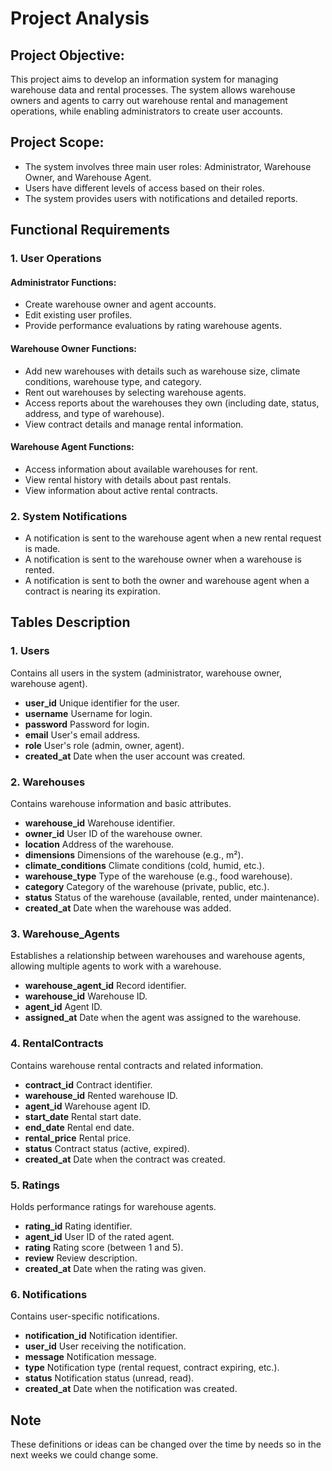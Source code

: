 
# Project Analysis

## Project Objective:
This project aims to develop an information system for managing warehouse data and rental processes. The system allows warehouse owners and agents to carry out warehouse rental and management operations, while enabling administrators to create user accounts.

## Project Scope:
- The system involves three main user roles: Administrator, Warehouse Owner, and Warehouse Agent.
- Users have different levels of access based on their roles.
- The system provides users with notifications and detailed reports.

## Functional Requirements

### 1. User Operations

#### Administrator Functions:
- Create warehouse owner and agent accounts.
- Edit existing user profiles.
- Provide performance evaluations by rating warehouse agents.

#### Warehouse Owner Functions:
- Add new warehouses with details such as warehouse size, climate conditions, warehouse type, and category.
- Rent out warehouses by selecting warehouse agents.
- Access reports about the warehouses they own (including date, status, address, and type of warehouse).
- View contract details and manage rental information.

#### Warehouse Agent Functions:
- Access information about available warehouses for rent.
- View rental history with details about past rentals.
- View information about active rental contracts.

### 2. System Notifications
- A notification is sent to the warehouse agent when a new rental request is made.
- A notification is sent to the warehouse owner when a warehouse is rented.
- A notification is sent to both the owner and warehouse agent when a contract is nearing its expiration.

## Tables Description

### 1. Users
Contains all users in the system (administrator, warehouse owner, warehouse agent).

- **user_id**  Unique identifier for the user.
- **username**  Username for login.
- **password**  Password for login.
- **email**  User's email address.
- **role**  User's role (admin, owner, agent).
- **created_at**  Date when the user account was created.

### 2. Warehouses
Contains warehouse information and basic attributes.

- **warehouse_id**  Warehouse identifier.
- **owner_id**  User ID of the warehouse owner.
- **location**  Address of the warehouse.
- **dimensions**  Dimensions of the warehouse (e.g., m²).
- **climate_conditions**  Climate conditions (cold, humid, etc.).
- **warehouse_type**  Type of the warehouse (e.g., food warehouse).
- **category**  Category of the warehouse (private, public, etc.).
- **status**  Status of the warehouse (available, rented, under maintenance).
- **created_at**  Date when the warehouse was added.

### 3. Warehouse_Agents
Establishes a relationship between warehouses and warehouse agents, allowing multiple agents to work with a warehouse.

- **warehouse_agent_id**  Record identifier.
- **warehouse_id**  Warehouse ID.
- **agent_id**  Agent ID.
- **assigned_at**  Date when the agent was assigned to the warehouse.

### 4. RentalContracts
Contains warehouse rental contracts and related information.

- **contract_id**  Contract identifier.
- **warehouse_id**  Rented warehouse ID.
- **agent_id**  Warehouse agent ID.
- **start_date**  Rental start date.
- **end_date**  Rental end date.
- **rental_price**  Rental price.
- **status**  Contract status (active, expired).
- **created_at**  Date when the contract was created.

### 5. Ratings
Holds performance ratings for warehouse agents.

- **rating_id**  Rating identifier.
- **agent_id**  User ID of the rated agent.
- **rating**  Rating score (between 1 and 5).
- **review**  Review description.
- **created_at**  Date when the rating was given.

### 6. Notifications
Contains user-specific notifications.

- **notification_id**  Notification identifier.
- **user_id**  User receiving the notification.
- **message**  Notification message.
- **type**  Notification type (rental request, contract expiring, etc.).
- **status**  Notification status (unread, read).
- **created_at**  Date when the notification was created.

## Note
These definitions or ideas can be changed over the time by needs so in the next weeks we could change some.
